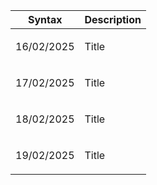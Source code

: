 | Syntax | Description |
| --- | ----------- |
| <p>16/02/2025</p> | Title |
| <p>17/02/2025</p> | Title |
| <p>18/02/2025</p> | Title |
| <p>19/02/2025</p> | Title |
